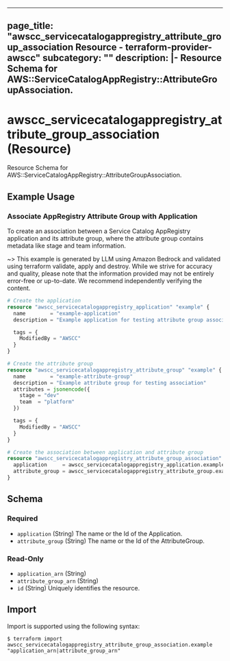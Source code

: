 
---
page_title: "awscc_servicecatalogappregistry_attribute_group_association Resource - terraform-provider-awscc"
subcategory: ""
description: |-
  Resource Schema for AWS::ServiceCatalogAppRegistry::AttributeGroupAssociation.
---

# awscc_servicecatalogappregistry_attribute_group_association (Resource)

Resource Schema for AWS::ServiceCatalogAppRegistry::AttributeGroupAssociation.

## Example Usage

### Associate AppRegistry Attribute Group with Application

To create an association between a Service Catalog AppRegistry application and its attribute group, where the attribute group contains metadata like stage and team information.

~> This example is generated by LLM using Amazon Bedrock and validated using terraform validate, apply and destroy. While we strive for accuracy and quality, please note that the information provided may not be entirely error-free or up-to-date. We recommend independently verifying the content.

```terraform
# Create the application
resource "awscc_servicecatalogappregistry_application" "example" {
  name        = "example-application"
  description = "Example application for testing attribute group association"

  tags = {
    ModifiedBy = "AWSCC"
  }
}

# Create the attribute group
resource "awscc_servicecatalogappregistry_attribute_group" "example" {
  name        = "example-attribute-group"
  description = "Example attribute group for testing association"
  attributes = jsonencode({
    stage = "dev"
    team  = "platform"
  })

  tags = {
    ModifiedBy = "AWSCC"
  }
}

# Create the association between application and attribute group
resource "awscc_servicecatalogappregistry_attribute_group_association" "example" {
  application     = awscc_servicecatalogappregistry_application.example.id
  attribute_group = awscc_servicecatalogappregistry_attribute_group.example.id
}
```

<!-- schema generated by tfplugindocs -->
## Schema

### Required

- `application` (String) The name or the Id of the Application.
- `attribute_group` (String) The name or the Id of the AttributeGroup.

### Read-Only

- `application_arn` (String)
- `attribute_group_arn` (String)
- `id` (String) Uniquely identifies the resource.

## Import

Import is supported using the following syntax:

```shell
$ terraform import awscc_servicecatalogappregistry_attribute_group_association.example "application_arn|attribute_group_arn"
```
